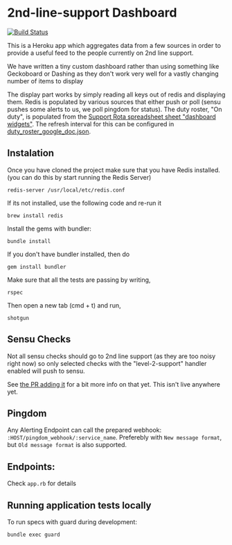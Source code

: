 # 2nd-line-support Dashboard

[![Build Status](https://travis-ci.org/ministryofjustice/2nd-line-support.svg)](https://travis-ci.org/ministryofjustice/2nd-line-support)

This is a Heroku app which aggregates data from a few sources in order to
provide a useful feed to the people currently on 2nd line support.

We have written a tiny custom dashboard rather than using something like
Geckoboard or Dashing as they don't work very well for a vastly changing number
of items to display

The display part works by simply reading all keys out of redis and displaying
them. Redis is populated by various sources that either push or poll (sensu
pushes some alerts to us, we poll pingdom for status). The duty roster, "On duty", is populated from the [Support Rota spreadsheet sheet "dashboard widgets"](https://docs.google.com/a/digital.justice.gov.uk/spreadsheets/d/1j28ELnPgKi0fO6io6aQd-ROUlbXBaiEo63ct4WQVtUQ/pub?single=true&gid=1997221201). The refresh interval for this can be configured in [duty\_roster\_google\_doc.json](config/duty_roster_google_doc.json).

## Instalation

Once you have cloned the project make sure that you have Redis installed. (you can do this by start running the Redis Server)

	redis-server /usr/local/etc/redis.conf

If its not installed, use the following code and re-run it

    brew install redis

Install the gems with bundler:

	bundle install

If you don't have bundler installed, then do

	gem install bundler

Make sure that all the tests are passing by writing,

    rspec
    
Then open a new tab (cmd + t) and run,

	shotgun

## Sensu Checks

Not all sensu checks should go to 2nd line support (as they are too noisy right
now) so only selected checks with the "level-2-support" handler enabled will
push to sensu.

See [the PR adding it](https://github.com/ministryofjustice/sensu-formula/pull/60)
for a bit more info on that yet. This isn't live anywhere yet.

## Pingdom

Any Alerting Endpoint can call the prepared webhook: `:HOST/pingdom_webhook/:service_name`. Preferebly with `New message format`, but
`Old message format` is also supported.

## Endpoints:

Check `app.rb` for details


## Running application tests locally

To run specs with guard during development:

    bundle exec guard
